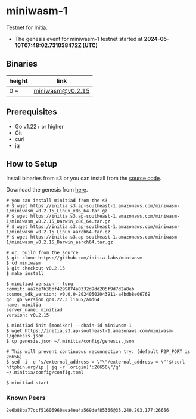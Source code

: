 # miniwasm-1

Testnet for Initia.

- The genesis event for miniwasm-1 testnet started at **2024-05-10T07:48:02.731038472Z (UTC)**

## Binaries

| height  | link  |
| ------- | ----- |
| 0      ~  | [miniwasm@v0.2.15](https://github.com/initia-labs/miniwasm/releases/tag/v0.2.15)                   |

## Prerequisites

- Go v1.22+ or higher
- Git
- curl
- jq

## How to Setup

Install binaries from s3 or you can install from the [source code](https://github.com/initia-labs/miniwasm).

Download the genesis from [here](https://initia.s3.ap-southeast-1.amazonaws.com/miniwasm-1/genesis.json).

```shell
# you can install minitiad from the s3
# $ wget https://initia.s3.ap-southeast-1.amazonaws.com/miniwasm-1/miniwasm_v0.2.15_Linux_x86_64.tar.gz
# $ wget https://initia.s3.ap-southeast-1.amazonaws.com/miniwasm-1/miniwasm_v0.2.15_Darwin_x86_64.tar.gz 
# $ wget https://initia.s3.ap-southeast-1.amazonaws.com/miniwasm-1/miniwasm_v0.2.15_Linux_aarch64.tar.gz 
# $ wget https://initia.s3.ap-southeast-1.amazonaws.com/miniwasm-1/miniwasm_v0.2.15_Darwin_aarch64.tar.gz

# or, build from the source
$ git clone https://github.com/initia-labs/miniwasm
$ cd miniwasm
$ git checkout v0.2.15
$ make install

$ minitiad version --long
commit: aa7be7b36bf4299874a0332d9dd205f9d7d2a8eb
cosmos_sdk_version: v0.0.0-20240502043911-a4bdb8e06769
go: go version go1.22.3 linux/amd64
name: minitia
server_name: minitiad
version: v0.2.15

$ minitiad init [moniker] --chain-id miniwasm-1
$ wget https://initia.s3.ap-southeast-1.amazonaws.com/miniwasm-1/genesis.json
$ cp genesis.json ~/.minitia/config/genesis.json

# This will prevent continuous reconnection try. (default P2P_PORT is 26656)
$ sed -i -e 's/external_address = \"\"/external_address = \"'$(curl httpbin.org/ip | jq -r .origin)':26656\"/g' ~/.minitia/config/config.toml

$ minitiad start
```

### Known Peers

```sh
2e6b88ba77ccf51606960aea4ea4a569def85366@35.240.203.177:26656
```
